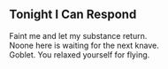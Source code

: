 Tonight I Can Respond
---------------------
Faint me and let my substance return.  
Noone here is waiting for the next knave.  
Goblet. You relaxed yourself for flying.  
